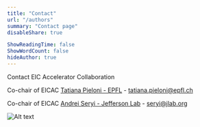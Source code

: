```yaml
---
title: "Contact"
url: "/authors"
summary: "Contact page"
disableShare: true

ShowReadingTime: false
ShowWordCount: false
hideAuthor: true
---
```


Contact EIC Accelerator Collaboration

Co-chair of EICAC [Tatiana Pieloni - EPFL](https://people.epfl.ch/tatiana.pieloni) - [tatiana.pieloni@epfl.ch](mailto:tatiana.pieloni@epfl.ch)

Co-chair of EICAC [Andrei Seryi - Jefferson Lab](https://www.odu.edu/sci/article/odu-physics-professor-to-co-lead-a-collaboration-between-two-national-labs-as-part-of) - [seryi@jlab.org](mailto:seryi@jlab.org)

![Alt text](images/diagram1.jpg)
